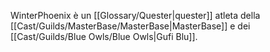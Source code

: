 WinterPhoenix è un [[Glossary/Quester|quester]] atleta della [[Cast/Guilds/MasterBase/MasterBase|MasterBase]] e dei [[Cast/Guilds/Blue Owls/Blue Owls|Gufi Blu]].